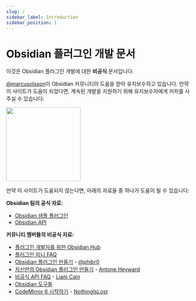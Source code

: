 ```yaml
---
slug: /
sidebar_label: Introduction
sidebar_position: 1
---
```


# Obsidian 플러그인 개발 문서

이것은 Obsidian 플러그인 개발에 대한 **비공식** 문서입니다.

[@marcusolsson](https://github.com/marcusolsson)이 Obsidian 커뮤니티의 도움을 받아 유지보수하고 있습니다. 만약 이 사이트가 도움이 되었다면, 계속된 개발을 지원하기 위해 유지보수자에게 커피를 사주실 수 있습니다:

<a href="https://buymeacoffee.com/marcusolsson">
  <img src="/obsidian-plugin-docs/img/default-violet.webp" width="200"  />
</a>

만약 이 사이트가 도움되지 않는다면, 아래의 자료들 중 하나가 도움이 될 수 있습니다:

**Obsidian 팀의 공식 자료:**

-   [Obsidian 샘플 플러그인](https://github.com/obsidianmd/obsidian-sample-plugin)
-   [Obsidian API](https://github.com/obsidianmd/obsidian-api)

**커뮤니티 멤버들의 비공식 자료:**

-   [플러그인 개발자를 위한 Obsidian Hub](https://publish.obsidian.md/hub/04+-+Guides%2C+Workflows%2C+%26+Courses/for+Plugin+Developers "for Plugin Developers - Obsidian Hub - Obsidian Publish")
-   [플러그인 미니 FAQ](https://forum.obsidian.md/t/plugins-mini-faq/7737)
-   [Obsidian 플러그인 만들기](https://www.youtube.com/watch?v=XaES2G3PVpg) - [@phibr0](https://github.com/phibr0)
-   [자신만의 Obsidian 플러그인 만들기](https://www.youtube.com/watch?v=9lA-jaMNS0k) - [Antone Heyward](https://www.youtube.com/channel/UC9w43btR2UUsfR6ZUf3AlqQ)
-   [비공식 API FAQ](https://liamca.in/Obsidian/API+FAQ/index) - [Liam Cain](https://liamca.in)
-   [Obsidian 도구들](https://github.com/obsidian-tools/obsidian-tools)
-   [CodeMirror 6 시작하기](https://github.com/nothingislost/obsidian-cm6-attributes#getting-started-with-codemirror-6) - [NothingIsLost](https://github.com/nothingislost)
